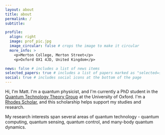 ```yaml
---
layout: about
title: about
permalink: /
subtitle: 

profile:
  align: right
  image: prof_pic.jpg
  image_circular: false # crops the image to make it circular
  more_info: >
    <p>Merton College, Merton Street</p>
    <p>Oxford OX1 4JD, United Kingdom</p>

news: false # includes a list of news items
selected_papers: true # includes a list of papers marked as "selected={true}"
social: true # includes social icons at the bottom of the page
---
```


Hi, I'm Matt. I'm a quantum physicist, and I'm currently a PhD student in the [Quantum Technology Theory Group](https://qtechtheory.org/) at the University of Oxford. I'm a [Rhodes Scholar](https://www.rhodeshouse.ox.ac.uk/scholarships/the-rhodes-scholarship/), and this scholarship helps support my studies and research.

My research interests span several areas of quantum technology - quantum computing, quantum sensing, quantum control, and many-body quantum dynamics.
